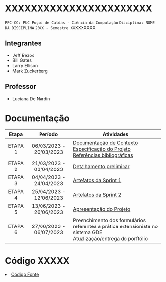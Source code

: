 # XXXXXXXXXXXXXXXXXXXXXXX

`PPC-CC: PUC Poços de Caldas - Ciência da Computação`
`Disciplina: NOME DA DISCIPLINA`
`20XX - Semestre XX`XXXXXXX

## Integrantes

- Jeff Bezos
- Bill Gates
- Larry Ellison
- Mark Zuckerberg

## Professor

- Luciana De Nardin

# Documentação

| Etapa   | Período                 | Atividades |
|  :----:   |  :----:               | ----------- |
| ETAPA 1 | 06/03/2023 - 20/03/2023 |<a href="docs/1-Documentação de Contexto.md"> Documentação de Contexto</a> <br> <a href="docs/2-Especificação do Projeto.md"> Especificação do Projeto</a> <br> <a href="docs/7-Referências.md"> Referências bibliográficas</a>|
| ETAPA 2 | 21/03/2023 - 03/04/2023 |<a href="docs/3-Detalhamento preliminar.md"> Detalhamento preliminar </a> |
| ETAPA 3 | 04/04/2023 - 24/04/2023 |<a href="docs/4-Sprint 1.md"> Artefatos da Sprint 1</a> |
| ETAPA 4 | 25/04/2023 - 12/06/2023 |<a href="docs/5-Sprint 2.md"> Artefatos da Sprint 2</a> |
| ETAPA 5 | 13/06/2023 - 26/06/2023 |<a href="docs/6-Apresentação do Projeto.md"> Apresentação do Projeto</a> |
| ETAPA 6 | 27/06/2023 - 06/07/2023 |Preenchimento dos formulários referentes a prática extensionista no sistema GDE <br> Atualização/entrega do porftólio| 

# Código XXXXX

<li><a href="src/README.md"> Código Fonte</a></li>

